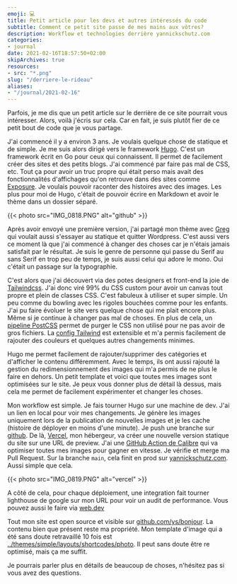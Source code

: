 ```yaml
---
emoji: 💻
title: Petit article pour les devs et autres intéressés du code
subtitle: Comment ce petit site passe de mes mains aux vôtres?
description: Workflow et technologies derrière yannickschutz.com
categories:
- journal
date: 2021-02-16T18:57:50+02:00
skipArchives: true
resources:
- src: "*.png"
slug: "/derriere-le-rideau"
aliases:
- "/journal/2021-02-16"
---
```


Parfois, je me dis que un petit article sur le derrière de ce site pourrait vous intéresser. Alors, voilà j'écris sur cela. Car en fait, je suis plutôt fier de ce petit bout de code que je vous partage.

J'ai commencé il y a environ 3 ans. Je voulais quelque chose de statique et de simple. Je me suis alors dirigé vers le framework [Hugo](https://gohugo.io). C'est un framework écrit en Go pour ceux qui connaissent. Il permet de facilement créer des sites et des petits blogs. J'ai commencé par faire pas mal de CSS, etc. Tout ça pour avoir un truc propre qui était perso mais avait des fonctionnalités d'affichages qu'on retrouve dans des sites comme [Exposure](https://exposure.co). Je voulais pouvoir raconter des histoires avec des images. Les plus pour moi de Hugo, c'était de pouvoir écrire en Markdown et avoir le thème dans un dossier séparé.

{{< photo src="IMG_0818.PNG" alt="github" >}}

Après avoir envoyé une première version, j'ai partagé mon thème avec [Greg](https://gregorymignard.com) qui voulait aussi s'essayer au statique et quitter Wordpress. C'est aussi vers ce moment là que j'ai commencé à changer des choses car je n'étais jamais satisfait par le résultat. Je suis le genre de personne qui passe du Serif au sans Serif en trop peu de temps, je suis aussi celui qui adore le mono. Oui c'était un passage sur la typographie.

C'est alors que j'ai découvert via des potes designers et front-end la joie de [Tailwindcss](https://tailwindcss.com). J'ai donc viré 99% du CSS custom pour avoir un canvas tout propre et plein de classes CSS. C'est fabuleux à utiliser et super simple. Un peu comme du bowling avec les rigoles bouchées comme pour les enfants. J'ai pu faire évoluer le site vers quelque chose qui me plait encore plus. Même si je continue à changer pas mal de choses. En plus de cela, un [pipeline PostCSS](https://github.com/ys/bonjour/blob/main/themes/simple/postcss.config.js) permet de purger le CSS non utilisé pour ne pas avoir de gros fichiers. La [config Tailwind](https://github.com/ys/bonjour/blob/main/themes/simple/tailwind.config.js) est extensible et m'a permis facilement de rajouter des couleurs et quelques autres changements minimes.

Hugo me permet facilement de rajouter/supprimer des catégories et d'afficher le contenu différemment. Avec le temps, ils ont aussi rajouté la gestion du redimensionnement des images qui m'a permis de ne plus le faire en dehors. Un petit template et voici que toutes mes images sont optimisées sur le site. Je peux vous donner plus de détail là dessus, mais cela me permet de facilement expérimenter et changer les choses.

Mon workflow est simple. Je fais tourner Hugo sur une machine de dev. J'ai un lien en local pour voir mes changements. Je génère les images uniquement lors de la publication de nouvelles images et je les cache (histoire de déployer en moins d'une minute). Je push une branche sur [github](https://github.com/ys/bonjour). De là, [Vercel](https://vercel.com), mon hébergeur, va créer une nouvelle version statique du site sur une URL de preview. J'ai une [GitHub Action de Calibre](https://calibreapp.com/blog/compress-images-in-prs) qui va optimiser toutes mes images pour gagner en vitesse. Je vérifie et merge ma Pull Request. Sur la branche `main`, cela finit en prod sur [yannickschutz.com](https://yannickschutz.com). Aussi simple que cela.


{{< photo src="IMG_0819.PNG" alt="vercel" >}}


A côté de cela, pour chaque déploiement, une integration fait tourner lighthouse de google sur mon URL pour voir un audit de performance. Vous pouvez aussi le faire via [web.dev](https://web.dev)

Tout mon site est open source et visible sur [github.com/ys/bonjour](https://github.com/ys/bonjour). La contenu bien que présent reste ma propriété. Mon template d'image qui a été sans doute retravaillé 10 fois est [../themes/simple/layouts/shortcodes/photo](https://github.com/ys/bonjour/blob/main/themes/simple/layouts/shortcodes/photo.html). Il peut sans doute être re optimisé, mais ça me suffit.

Je pourrais parler plus en détails de beaucoup de choses, n'hésitez pas si vous avez des questions.

